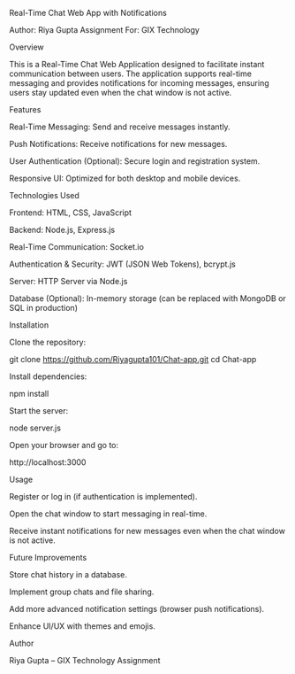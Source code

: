 Real-Time Chat Web App with Notifications

Author: Riya Gupta
Assignment For: GIX Technology

Overview

This is a Real-Time Chat Web Application designed to facilitate instant communication between users. The application supports real-time messaging and provides notifications for incoming messages, ensuring users stay updated even when the chat window is not active.

Features

Real-Time Messaging: Send and receive messages instantly.

Push Notifications: Receive notifications for new messages.

User Authentication (Optional): Secure login and registration system.

Responsive UI: Optimized for both desktop and mobile devices.

Technologies Used

Frontend: HTML, CSS, JavaScript

Backend: Node.js, Express.js

Real-Time Communication: Socket.io

Authentication & Security: JWT (JSON Web Tokens), bcrypt.js

Server: HTTP Server via Node.js

Database (Optional): In-memory storage (can be replaced with MongoDB or SQL in production)

Installation

Clone the repository:

git clone https://github.com/Riyagupta101/Chat-app.git
cd Chat-app


Install dependencies:

npm install


Start the server:

node server.js


Open your browser and go to:

http://localhost:3000

Usage

Register or log in (if authentication is implemented).

Open the chat window to start messaging in real-time.

Receive instant notifications for new messages even when the chat window is not active.

Future Improvements

Store chat history in a database.

Implement group chats and file sharing.

Add more advanced notification settings (browser push notifications).

Enhance UI/UX with themes and emojis.

Author

Riya Gupta – GIX Technology Assignment
